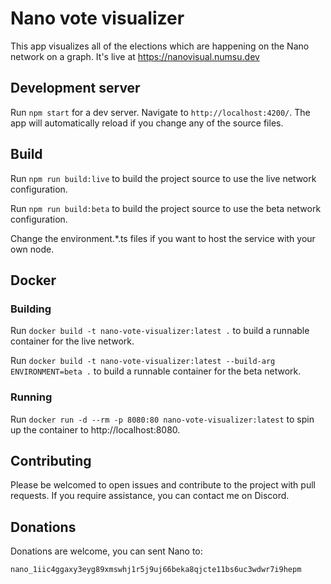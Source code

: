 # Nano vote visualizer

This app visualizes all of the elections which are happening on the Nano network on a graph. It's live at https://nanovisual.numsu.dev

## Development server

Run `npm start` for a dev server. Navigate to `http://localhost:4200/`. The app will automatically reload if you change any of the source files.

## Build

Run `npm run build:live` to build the project source to use the live network configuration.

Run `npm run build:beta` to build the project source to use the beta network configuration.

Change the environment.*.ts files if you want to host the service with your own node.
## Docker

### Building
Run `docker build -t nano-vote-visualizer:latest .` to build a runnable container for the live network.

Run `docker build -t nano-vote-visualizer:latest --build-arg ENVIRONMENT=beta .` to build a runnable container for the beta network.

### Running
Run `docker run -d --rm -p 8080:80 nano-vote-visualizer:latest` to spin up the container to http://localhost:8080.

## Contributing
Please be welcomed to open issues and contribute to the project with pull requests. If you require assistance, you can contact me on Discord.

## Donations
Donations are welcome, you can sent Nano to:

`nano_1iic4ggaxy3eyg89xmswhj1r5j9uj66beka8qjcte11bs6uc3wdwr7i9hepm`